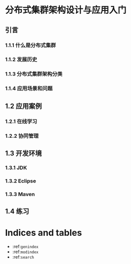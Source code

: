 # 分布式集群架构设计与应用入门

## 引言
### 1.1.1 什么是分布式集群
### 1.1.2 发展历史
### 1.1.3 分布式集群架构分类
### 1.1.4 应用场景和问题
## 1.2 应用案例
### 1.2.1 在线学习
### 1.2.2 协同管理
## 1.3 开发环境
### 1.3.1 JDK
### 1.3.2 Eclipse
### 1.3.3 Maven
## 1.4 练习


Indices and tables
==================

* :ref:`genindex`
* :ref:`modindex`
* :ref:`search`
